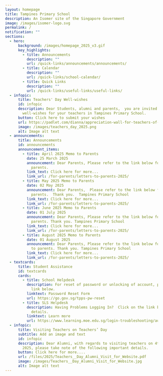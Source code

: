 ```yaml
---
layout: homepage
title: Tampines Primary School
description: An Isomer site of the Singapore Government
image: /images/isomer-logo.svg
permalink: /
notification: ""
sections:
  - hero:
      background: /images/homepage_2025_v3.gif
      key_highlights:
        - title: Announcements
          description: ""
          url: /quick-links/announcements/announcements/
        - title: Calendar
          description: ""
          url: /quick-links/school-calendar/
        - title: Quick Links
          description: ""
          url: /quick-links/useful-links/useful-links/
  - infopic:
      title: Teachers' Day Well-wishes
      id: infopic
      description: Dear Students, alumni and parents,  you are invited to submit your
        well-wishes for your teachers in Tampines Primary School.
      button: Click here to submit your wishes
      url: https://padlet.com/dianna/appreciation-wall-for-teachers-of-tampines-primary-school-e1es9xa93xfjjfij
      image: /images/teachers_day_2025.png
      alt: Image alt text
  - announcements:
      title: Announcements
      id: announcements
      announcement_items:
        - title: April 2025 Memo to Parents
          date: 25 March 2025
          announcement: Dear Parents, Please refer to the link below for the April memo to
            parents.
          link_text: Click here for more...
          link_url: /for-parents/letters-to-parents-2025/
        - title: May 2025 Memo to Parents
          date: 02 May 2025
          announcement: Dear Parents,  Please refer to the link below for the May memo to
            parents.  Thank you.  Tampines Primary School
          link_text: Click here for more...
          link_url: /for-parents/letters-to-parents-2025/
        - title: June 2025 Memo to Parents
          date: 01 July 2025
          announcement: Dear Parents, Please refer to the link below for the June memo to
            parents. Thank you. Tampines Primary School
          link_text: Click here for more...
          link_url: /for-parents/letters-to-parents-2025/
        - title: August 2025 Memo to Parents
          date: 01 August 2025
          announcement: Dear Parents, Please refer to the link below for the August memo
            to parents. Thank you. Tampines Primary School
          link_text: Click here for more...
          link_url: /for-parents/letters-to-parents-2025/
  - textcards:
      title: Student Assistance
      id: textcards
      cards:
        - title: School Helpdesk
          description: For reset of password or unlocking of account, please click on the
            link below.
          linktext: Password Reset Form
          url: https://go.gov.sg/tpps-pw-reset
        - title: SLS Helpdesk
          description: Having Problems Logging In?  Click on the link below for further
            details.
          linktext: Learn more
          url: https://www.learning.moe.edu.sg/login-troubleshooting/authentication/index/
  - infopic:
      title: Visiting Teachers on Teachers’ Day
      subtitle: Add an image and text
      id: infopic
      description: Dear Alumni, with regards to visiting teachers on 4th September
        2025, please take note of the following important details.
      button: Click here for more....
      url: /files/2025/Teachers__Day_Alumni_Visit_for_Website.pdf
      image: /images/Teachers__Day_Alumni_Visit_for_Website.jpg
      alt: Image alt text
---
```

